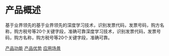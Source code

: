 #  产品概述

基于业界领先的基于业界领先的深度学习技术，识别发票代码，发票号码，购方名称，购方税号等20个关键字段，准确可靠深度学习技术，识别发票代码，发票号码，购方名称，购方税号等20个关键字段，准确可靠。

[产品功能](Features.md)
[产品优势](Benefits.md)
[应用场景](Application-Scenarios.md)
